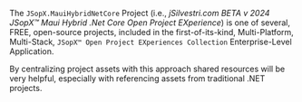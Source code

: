 ﻿
The `JSopX.MauiHybridNetCore` Project (i.e., _jSilvestri.com BETA v 2024 JSopX™ Maui Hybrid .Net Core Open Project EXperience_) is one of several, FREE, open-source projects, included in the first-of-its-kind, Multi-Platform, Multi-Stack, `JSopX™ Open Project EXperiences Collection` Enterprise-Level Application.

By centralizing project assets with this approach shared resources will be very helpful, especially with referencing assets from traditional .NET projects.
